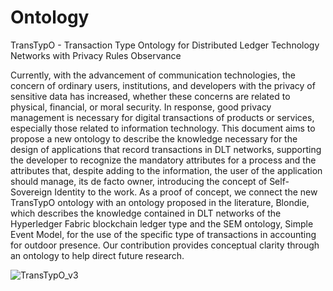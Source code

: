 # Ontology
TransTypO - Transaction Type Ontology for Distributed Ledger Technology Networks with Privacy Rules Observance

Currently, with the advancement of communication technologies, the concern of ordinary users, institutions, and developers with the privacy of sensitive data has increased, whether these concerns are related to physical, financial, or moral security. In response, good privacy management is necessary for digital transactions of products or services, especially those related to information technology. This document aims to propose a new ontology to describe the knowledge necessary for the design of applications that record transactions in DLT networks, supporting the developer to recognize the mandatory attributes for a process and the attributes that, despite adding to the information, the user of the application should manage, its de facto owner, introducing the concept of Self-Sovereign Identity to the work. As a proof of concept, we connect the new TransTypO ontology with an ontology proposed in the literature, Blondie, which describes the knowledge contained in DLT networks of the Hyperledger Fabric blockchain ledger type and the SEM ontology, Simple Event Model, for the use of the specific type of transactions in accounting for outdoor presence. Our contribution provides conceptual clarity through an ontology to help direct future research.

![TransTypO_v3](https://github.com/TransTypO/Ontology/assets/10948578/f30002f3-8e42-4ac7-88fa-fffb5705bab9)
